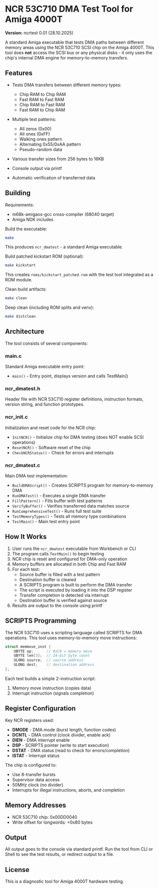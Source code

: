 # NCR 53C710 DMA Test Tool for Amiga 4000T

**Version:** ncrtest 0.01 (28.10.2025)

A standard Amiga executable that tests DMA paths between different memory areas using the NCR 53C710 SCSI chip on the Amiga 4000T. This tool does **not** access the SCSI bus or any physical disks - it only uses the chip's internal DMA engine for memory-to-memory transfers.

## Features

- Tests DMA transfers between different memory types:
  - Chip RAM to Chip RAM
  - Fast RAM to Fast RAM
  - Chip RAM to Fast RAM
  - Fast RAM to Chip RAM

- Multiple test patterns:
  - All zeros (0x00)
  - All ones (0xFF)
  - Walking ones pattern
  - Alternating 0x55/0xAA pattern
  - Pseudo-random data

- Various transfer sizes from 256 bytes to 16KB

- Console output via printf

- Automatic verification of transferred data

## Building

Requirements:
- m68k-amigaos-gcc cross-compiler (68040 target)
- Amiga NDK includes

Build the executable:
```bash
make
```

This produces `ncr_dmatest` - a standard Amiga executable.

Build patched kickstart ROM (optional):
```bash
make kickstart
```

This creates `roms/kickstart_patched.rom` with the test tool integrated as a ROM module.

Clean build artifacts:
```bash
make clean
```

Deep clean (including ROM splits and venv):
```bash
make distclean
```

## Architecture

The tool consists of several components:

### main.c
Standard Amiga executable entry point:
- `main()` - Entry point, displays version and calls TestMain()

### ncr_dmatest.h
Header file with NCR 53C710 register definitions, instruction formats, version string, and function prototypes.

### ncr_init.c
Initialization and reset code for the NCR chip:
- `InitNCR()` - Initialize chip for DMA testing (does NOT enable SCSI operations)
- `ResetNCR()` - Software reset of the chip
- `CheckNCRStatus()` - Check for errors and interrupts

### ncr_dmatest.c
Main DMA test implementation:
- `BuildDMAScript()` - Creates SCRIPTS program for memory-to-memory DMA
- `RunDMATest()` - Executes a single DMA transfer
- `FillPattern()` - Fills buffer with test patterns
- `VerifyBuffer()` - Verifies transferred data matches source
- `RunComprehensiveTest()` - Runs full test suite
- `TestMemoryTypes()` - Tests all memory type combinations
- `TestMain()` - Main test entry point

## How It Works

1. User runs the `ncr_dmatest` executable from Workbench or CLI
2. The program calls `TestMain()` to begin testing
3. NCR chip is reset and configured for DMA-only operation
4. Memory buffers are allocated in both Chip and Fast RAM
5. For each test:
   - Source buffer is filled with a test pattern
   - Destination buffer is cleared
   - A SCRIPTS program is built to perform the DMA transfer
   - The script is executed by loading it into the DSP register
   - Transfer completion is detected via interrupt
   - Destination buffer is verified against source
6. Results are output to the console using printf

## SCRIPTS Programming

The NCR 53C710 uses a scripting language called SCRIPTS for DMA operations. This tool uses memory-to-memory move instructions:

```c
struct memmove_inst {
    UBYTE op;      // 0xC0 = memory move
    UBYTE len[3];  // 24-bit byte count
    ULONG source;  // source address
    ULONG dest;    // destination address
};
```

Each test builds a simple 2-instruction script:
1. Memory move instruction (copies data)
2. Interrupt instruction (signals completion)

## Register Configuration

Key NCR registers used:
- **DMODE** - DMA mode (burst length, function codes)
- **DCNTL** - DMA control (clock divider, enable ack)
- **DIEN** - DMA interrupt enable
- **DSP** - SCRIPTS pointer (write to start execution)
- **DSTAT** - DMA status (read to check for errors/completion)
- **ISTAT** - Interrupt status

The chip is configured to:
- Use 8-transfer bursts
- Supervisor data access
- 50MHz clock (no divider)
- Interrupts for illegal instructions, aborts, and completion

## Memory Addresses

- NCR 53C710 chip: 0x00DD0040
- Write offset for longwords: +0x80 bytes

## Output

All output goes to the console via standard printf. Run the tool from CLI or Shell to see the test results, or redirect output to a file.

## License

This is a diagnostic tool for Amiga 4000T hardware testing.
